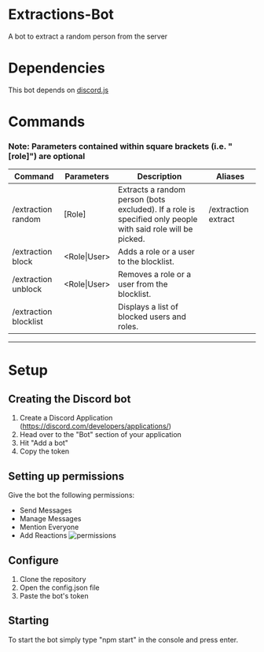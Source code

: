 # Extractions-Bot
A bot to extract a random person from the server

# Dependencies
This bot depends on [discord.js](https://github.com/discordjs/discord.js)

# Commands
### Note: Parameters contained within square brackets (i.e. "\[role\]") are optional

| Command               	| Parameters   	| Description                                                                                                 	| Aliases             	|
|-----------------------	|--------------	|-------------------------------------------------------------------------------------------------------------	|---------------------	|
| /extraction random    	| \[Role\]     	| Extracts a random person (bots excluded). If a role is specified only people with said role will be picked. 	| /extraction extract 	|
| /extraction block     	| <Role\|User> 	| Adds a role or a user to the blocklist.                                                                     	|                     	|
| /extraction unblock   	| <Role\|User> 	| Removes a role or a user from the blocklist.                                                                	|                     	|
| /extraction blocklist 	|              	| Displays a list of blocked users and roles.                                                                 	|                     	|

---
# Setup
## Creating the Discord bot
1) Create a Discord Application (https://discord.com/developers/applications/)
2) Head over to the "Bot" section of your application
3) Hit "Add a bot"
4) Copy the token

## Setting up permissions
Give the bot the following permissions:
* Send Messages
* Manage Messages
* Mention Everyone
* Add Reactions
![permissions](https://user-images.githubusercontent.com/40493890/161252030-f0e4286d-72fc-405f-a566-2b1b73c02187.png)

## Configure
1) Clone the repository
2) Open the config.json file
3) Paste the bot's token

## Starting
To start the bot simply type "npm start" in the console and press enter.
